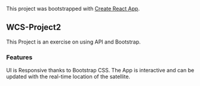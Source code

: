 This project was bootstrapped with [Create React App](https://github.com/facebook/create-react-app).

## WCS-Project2

This Project is an exercise on using API and Bootstrap.


### Features
UI is Responsive thanks to Bootstrap CSS. The App is interactive and can be updated with the real-time location of the satellite.
